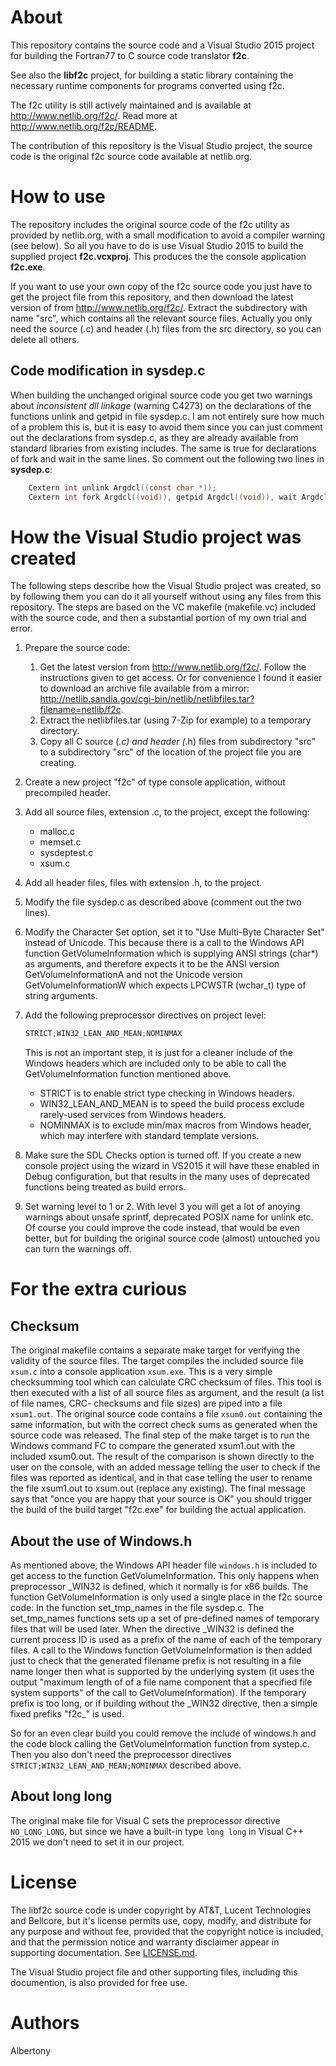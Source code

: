 # About

This repository contains the source code and a Visual Studio 2015 project
for building the Fortran77 to C source code translator **f2c**.

See also the **libf2c** project, for building a static library containing
the necessary runtime components for programs converted using f2c.

The f2c utility is still actively maintained and is available at
<http://www.netlib.org/f2c/>. Read more at <http://www.netlib.org/f2c/README>.

The contribution of this repository is the Visual Studio project, the source
code is the original f2c source code available at netlib.org.

# How to use

The repository includes the original source code of the f2c utility as provided
by netlib.org, with a small modification to avoid a compiler warning (see below).
So all you have to do is use Visual Studio 2015 to build the supplied project
**f2c.vcxproj**. This produces the the console application **f2c.exe**.

If you want to use your own copy of the f2c source code you just have to
get the project file from this repository, and then download the latest version
of from <http://www.netlib.org/f2c/>. Extract the subdirectory with name "src",
which contains all the relevant source files. Actually you only need the source
(.c) and header (.h) files from the src directory, so you can delete all others.

## Code modification in sysdep.c

When building the unchanged original source code you get two warnings about
*inconsistent dll linkage* (warning C4273) on the declarations of the functions
unlink and getpid in file sysdep.c. I am not entirely sure how much of a problem
this is, but it is easy to avoid them since you can just comment out the
declarations from sysdep.c, as they are already available from standard libraries
from existing includes. The same is true for declarations of fork and wait
in the same lines. So comment out the following two lines in **sysdep.c**:

```c
    Cextern int unlink Argdcl((const char *));
    Cextern int fork Argdcl((void)), getpid Argdcl((void)), wait Argdcl((int*));
```

# How the Visual Studio project was created

The following steps describe how the Visual Studio project was created, so by
following them you can do it all yourself without using any files from this repository.
The steps are based on the VC makefile (makefile.vc) included with the source code,
and then a substantial portion of my own trial and error.

1. Prepare the source code:
   1. Get the latest version from <http://www.netlib.org/f2c/>. Follow the
      instructions given to get access. Or for convenience I found it easier
      to download an archive file available from a mirror:
      <http://netlib.sandia.gov/cgi-bin/netlib/netlibfiles.tar?filename=netlib/f2c>.
   2. Extract the netlibfiles.tar (using 7-Zip for example) to a temporary directory.
   3. Copy all C source (*.c) and header (*.h) files from subdirectory "src" to
      a subdirectory "src" of the location of the project file you are creating.

2. Create a new project "f2c" of type console application, without precompiled header.

3. Add all source files, extension .c, to the project, except the following:
   * malloc.c
   * memset.c
   * sysdeptest.c
   * xsum.c

4. Add all header files, files with extension .h, to the project.

5. Modify the file sysdep.c as described above (comment out the two lines).

6. Modify the Character Set option, set it to "Use Multi-Byte Character Set" instead of Unicode.
   This because there is a call to the Windows API function GetVolumeInformation which is
   supplying ANSI strings (char*) as arguments, and therefore expects it to be the ANSI
   version GetVolumeInformationA and not the Unicode version GetVolumeInformationW which
   expects LPCWSTR (wchar_t) type of string arguments.

7. Add the following preprocessor directives on project level:

   ```c
   STRICT;WIN32_LEAN_AND_MEAN;NOMINMAX
   ```

   This is not an important step, it is just for a cleaner include of the Windows headers
   which are included only to be able to call the GetVolumeInformation function mentioned above.
   * STRICT is to enable strict type checking in Windows headers.
   * WIN32_LEAN_AND_MEAN is to speed the build process exclude rarely-used services from Windows headers.
   * NOMINMAX is to exclude min/max macros from Windows header, which may interfere with standard template versions.

8. Make sure the SDL Checks option is turned off. If you create a new console project using the
   wizard in VS2015 it will have these enabled in Debug configuration, but that results in the
   many uses of deprecated functions being treated as build errors.

9. Set warning level to 1 or 2. With level 3 you will get a lot of anoying warnings about unsafe sprintf,
   deprecated POSIX name for unlink etc. Of course you could improve the code instead, that would be even
   better, but for building the original source code (almost) untouched you can turn the warnings off.

# For the extra curious

## Checksum

The original makefile contains a separate make target for verifying the validity of the source files.
The target compiles the included source file `xsum.c` into a console application `xsum.exe`.
This is a very simple checksumming tool which can calculate CRC checksum of files. This tool is then
executed with a list of all source files as argument, and the result (a list of file names, CRC-
checksums and file sizes) are piped into a file `xsum1.out`. The original source code contains
a file `xsum0.out` containing the same information, but with the correct check sums as generated
when the source code was released. The final step of the make target is to run the Windows command
FC to compare the generated xsum1.out with the included xsum0.out. The result of the comparison
is shown directly to the user on the console, with an added message telling the user to check if
the files was reported as identical, and in that case telling the user to rename the file xsum1.out
to xsum.out (replace any existing). The final message says that "once you are happy that your source is OK"
you should trigger the build of the build target "f2c.exe" for building the actual application.

## About the use of Windows.h

As mentioned above, the Windows API header file `windows.h` is included to get access to the
function GetVolumeInformation. This only happens when preprocessor \_WIN32 is defined, which it
normally is for x86 builds. The function GetVolumeInformation is only used a single place in
the f2c source code: In the function set_tmp_names in the file sysdep.c. The set_tmp_names functions
sets up a set of pre-defined names of temporary files that will be used later. When the directive
\_WIN32 is defined the current process ID is used as a prefix of the name of each of the temporary
files. A call to the Windows function GetVolumeInformation is then added just to check that the
generated filename prefix is not resulting in a file name longer then what is supported by the
underlying system (it uses the output "maximum length of of a file name component that a
specified file system supports" of the call to GetVolumeInformation). If the temporary prefix
is too long, or if building without the \_WIN32 directive, then a simple fixed prefiks "f2c_" is used.

So for an even clear build you could remove the include of windows.h and the code block
calling the GetVolumeInformation function from systep.c. Then you also don't need the
preprocessor directives `STRICT;WIN32_LEAN_AND_MEAN;NOMINMAX` described above.


## About long long

The original make file for Visual C sets the preprocessor directive `NO_LONG_LONG`,
but since we have a built-in type `long long` in Visual C++ 2015 we don't need to set it
in our project.



# License

The libf2c source code is under copyright by AT&T, Lucent Technologies and Bellcore,
but it's license permits use, copy, modify, and distribute for any purpose and
without fee, provided that the copyright notice is included, and that the
permission notice and warranty disclaimer appear in supporting documentation.
See [LICENSE.md](LICENSE.md).

The Visual Studio project file and other supporting files, including this documention,
is also provided for free use.

# Authors

Albertony